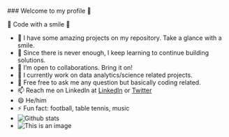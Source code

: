 
<p align="centre">
### Welcome to my profile 👋
</p>
🤔 Code with a smile 🤔

- 🔭 I have some amazing projects on my repository. Take a glance with a smile.
- 🌱 Since there is never enough, I keep learning to continue building solutions.
- 👯 I’m open to collaborations. Bring it on!
- 🤔 I currently work on data analytics/science related projects. 
- 💬 Free free to ask me any question but basically coding related.
- 📫 Reach me on Linkedln at [Linkedln](https://www.linkedin.com/in/dekoma4u/) or [Twitter](https://www.twitter.com/dekoma4u)
- 😄 He/him
- ⚡ Fun fact: football, table tennis, music
- ![Github stats](https://github-readme-stats.vercel.app/api?username=dekoma4u)
- ![This is an image](https://myoctocat.com/assets/images/base-octocat.svg)

